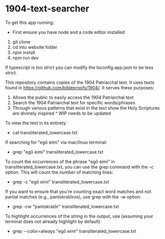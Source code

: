 # 1904-text-searcher

To get this app running:
- First ensure you have node and a code editor installed
1) git clone
2) cd into website folder
3) npm install
4) npm run dev

If typescript is too strict you can modify the tsconfig.app.json to be less strict.

This repository contains copies of the 1904 Patriarchal text. It uses texts found in https://github.com/bibleproofs/1904/.
It serves these purposes:
1) Allows the public to easily access the 1904 Patriarchal text
2) Search the 1904 Patriarchal text for specific words/phrases
3) Through various patterns that exist in the text show the Holy Scriptures are divinely inspired
     ^ WIP needs to be updated

To view the text in its entirety:
- cat transliterated_lowercase.txt

If searching for "egō eimi" via mac/linux terminal:
- grep "egō eimi" transliterated_lowercase.txt

To count the occurrences of the phrase "egō eimi" in transliterated_lowercase.txt, you can use the grep command with the -c option. This will count the number of matching lines:
- grep -c "egō eimi" transliterated_lowercase.txt

If you want to ensure that you're counting exact word matches and not partial matches (e.g., pantokratōros), use grep with the -w option:
- grep -cw "pantokratōr" transliterated_lowercase.txt

To highlight occurrences of the string in the output, use (assuming your terminal does not already highlight by default):
- grep --color=always "egō eimi" transliterated_lowercase.txt
